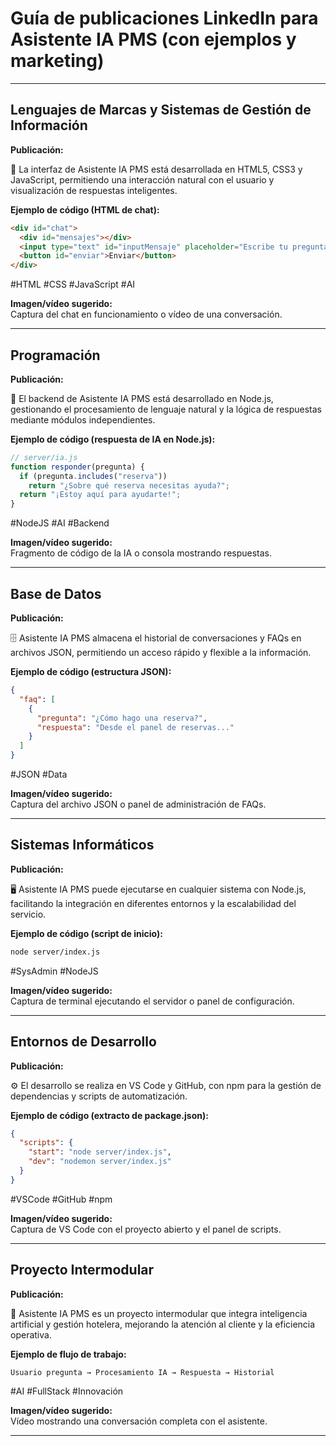 # Guía de publicaciones LinkedIn para Asistente IA PMS (con ejemplos y marketing)

---

## Lenguajes de Marcas y Sistemas de Gestión de Información

**Publicación:**

🤖 La interfaz de Asistente IA PMS está desarrollada en HTML5, CSS3 y JavaScript, permitiendo una interacción natural con el usuario y visualización de respuestas inteligentes.

**Ejemplo de código (HTML de chat):**

```html
<div id="chat">
  <div id="mensajes"></div>
  <input type="text" id="inputMensaje" placeholder="Escribe tu pregunta..." />
  <button id="enviar">Enviar</button>
</div>
```

#HTML #CSS #JavaScript #AI

**Imagen/vídeo sugerido:**  
Captura del chat en funcionamiento o vídeo de una conversación.

---

## Programación

**Publicación:**

🧠 El backend de Asistente IA PMS está desarrollado en Node.js, gestionando el procesamiento de lenguaje natural y la lógica de respuestas mediante módulos independientes.

**Ejemplo de código (respuesta de IA en Node.js):**

```js
// server/ia.js
function responder(pregunta) {
  if (pregunta.includes("reserva"))
    return "¿Sobre qué reserva necesitas ayuda?";
  return "¡Estoy aquí para ayudarte!";
}
```

#NodeJS #AI #Backend

**Imagen/vídeo sugerido:**  
Fragmento de código de la IA o consola mostrando respuestas.

---

## Base de Datos

**Publicación:**

🗄️ Asistente IA PMS almacena el historial de conversaciones y FAQs en archivos JSON, permitiendo un acceso rápido y flexible a la información.

**Ejemplo de código (estructura JSON):**

```json
{
  "faq": [
    {
      "pregunta": "¿Cómo hago una reserva?",
      "respuesta": "Desde el panel de reservas..."
    }
  ]
}
```

#JSON #Data

**Imagen/vídeo sugerido:**  
Captura del archivo JSON o panel de administración de FAQs.

---

## Sistemas Informáticos

**Publicación:**

🖥️ Asistente IA PMS puede ejecutarse en cualquier sistema con Node.js, facilitando la integración en diferentes entornos y la escalabilidad del servicio.

**Ejemplo de código (script de inicio):**

```bash
node server/index.js
```

#SysAdmin #NodeJS

**Imagen/vídeo sugerido:**  
Captura de terminal ejecutando el servidor o panel de configuración.

---

## Entornos de Desarrollo

**Publicación:**

⚙️ El desarrollo se realiza en VS Code y GitHub, con npm para la gestión de dependencias y scripts de automatización.

**Ejemplo de código (extracto de package.json):**

```json
{
  "scripts": {
    "start": "node server/index.js",
    "dev": "nodemon server/index.js"
  }
}
```

#VSCode #GitHub #npm

**Imagen/vídeo sugerido:**  
Captura de VS Code con el proyecto abierto y el panel de scripts.

---

## Proyecto Intermodular

**Publicación:**

🌟 Asistente IA PMS es un proyecto intermodular que integra inteligencia artificial y gestión hotelera, mejorando la atención al cliente y la eficiencia operativa.

**Ejemplo de flujo de trabajo:**

```plaintext
Usuario pregunta → Procesamiento IA → Respuesta → Historial
```

#AI #FullStack #Innovación

**Imagen/vídeo sugerido:**  
Vídeo mostrando una conversación completa con el asistente.

---
